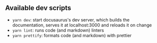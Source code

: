 ## Available dev scripts

- `yarn dev`: start docusaurus's dev server, which builds the documentation,
  serves it at localhost:3000 and reloads it on change
- `yarn lint`: runs code (and markdown) linters
- `yarn prettify`: formats code (and markdown) with prettier
